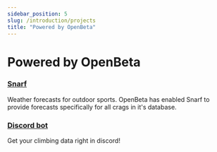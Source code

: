 ```yaml
---
sidebar_position: 5
slug: /introduction/projects
title: "Powered by OpenBeta"
---
```


# Powered by OpenBeta

### [Snarf](https://snarfme.com/intro?s=ob)

Weather forecasts for outdoor sports. OpenBeta has enabled Snarf to provide forecasts specifically for all crags in it's database.

### [Discord bot](https://github.com/jlaramie/climb-bot)

Get your climbing data right in discord!
